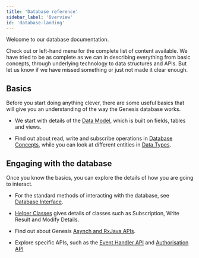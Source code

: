 ```yaml
---
title: 'Database reference'
sidebar_label: 'Overview'
id: 'database-landing'
---
```


Welcome to our database documentation. 

Check out or left-hand menu for the complete list of content available. We have tried to be as complete as we can in describing everything from basic concepts, through underlying technology to data structures and APIs. But let us know if we have missed something or just not made it clear enough.

## Basics

Before you start doing anything clever, there are some useful basics that will give you an understanding of the way the Genesis database works.

- We start with details of the [Data Model](/database/fields-tables-views/fields-tables-views/), which is built on fields, tables and views.

- Find out about read, write and subscribe operations in [Database Concepts](/database/database-concepts/read/), while you can look at different entities in [Data Types](/database/data-types/table-entities/).

## Engaging with the database

Once you know the basics, you can explore the details of how you are going to interact.

- For the standard methods of interacting with the database, see [Database Interface](/database/database-interface/entity-db/).
 
- [Helper Classes](/database/helper-classes/helper-classes/) gives details of classes such as Subscription, Write Result and Modify Details.

- Find out about Genesis [Asynch and RxJava APIs](/database/types-of-api/async/).

- Explore specific APIs, such as the [Event Handler API](/database/event-handler-api/event-handler-api/) and [Authorisation API](/database/authorisation-api/authorisation-api/)


